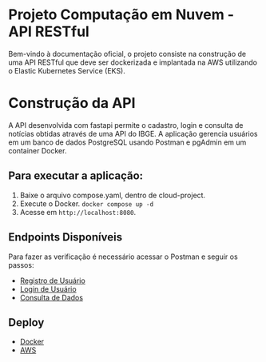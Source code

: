 # Projeto Computação em Nuvem - API RESTful 

Bem-vindo à documentação oficial, o projeto consiste na construção de uma API RESTful que deve ser dockerizada e implantada na AWS utilizando o Elastic Kubernetes Service (EKS).

# Construção da API
A API desenvolvida com fastapi permite o cadastro, login e consulta de notícias obtidas através de uma API do IBGE. A aplicação gerencia usuários em um banco de dados PostgreSQL usando Postman e pgAdmin em um container Docker.

## Para executar a aplicação:

1. Baixe o arquivo compose.yaml, dentro de cloud-project.
2. Execute o Docker.
   `docker compose up -d`
3. Acesse em `http://localhost:8080`.

## Endpoints Disponíveis
Para fazer as verificação é necessário acessar o Postman e seguir os passos:
- [Registro de Usuário](endpoints/registrar.md)
- [Login de Usuário](endpoints/login.md)
- [Consulta de Dados](endpoints/consultar.md)

## Deploy
- [Docker](deploy/docker.md)
- [AWS](deploy/aws.md)
